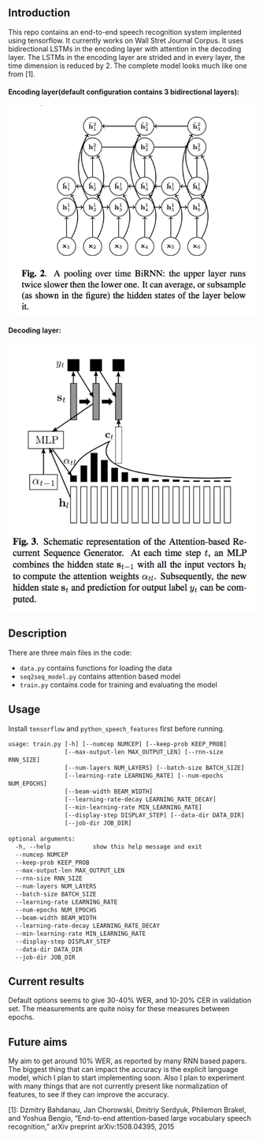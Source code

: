 Introduction
------------

This repo contains an end-to-end speech recognition system implented using
tensorflow. It currently works on Wall Stret Journal Corpus. It uses
bidirectional LSTMs in the encoding layer with attention in the decoding layer.
The LSTMs in the encoding layer are strided and in every layer, the time
dimension is reduced by 2. The complete model looks much like one from [1].

#### Encoding layer(default configuration contains 3 bidirectional layers):

![model](images/model_encoding.png)

#### Decoding layer:

![model](images/model_decoding.png)

Description
-----------

There are three main files in the code:

- `data.py` contains functions for loading the data
- `seq2seq_model.py` contains attention based model
- `train.py` contains code for training and evaluating the model

Usage
-----

Install `tensorflow` and `python_speech_features` first before running.


```
usage: train.py [-h] [--numcep NUMCEP] [--keep-prob KEEP_PROB]
                [--max-output-len MAX_OUTPUT_LEN] [--rnn-size RNN_SIZE]
                [--num-layers NUM_LAYERS] [--batch-size BATCH_SIZE]
                [--learning-rate LEARNING_RATE] [--num-epochs NUM_EPOCHS]
                [--beam-width BEAM_WIDTH]
                [--learning-rate-decay LEARNING_RATE_DECAY]
                [--min-learning-rate MIN_LEARNING_RATE]
                [--display-step DISPLAY_STEP] [--data-dir DATA_DIR]
                [--job-dir JOB_DIR]

optional arguments:
  -h, --help            show this help message and exit
  --numcep NUMCEP
  --keep-prob KEEP_PROB
  --max-output-len MAX_OUTPUT_LEN
  --rnn-size RNN_SIZE
  --num-layers NUM_LAYERS
  --batch-size BATCH_SIZE
  --learning-rate LEARNING_RATE
  --num-epochs NUM_EPOCHS
  --beam-width BEAM_WIDTH
  --learning-rate-decay LEARNING_RATE_DECAY
  --min-learning-rate MIN_LEARNING_RATE
  --display-step DISPLAY_STEP
  --data-dir DATA_DIR
  --job-dir JOB_DIR
```

Current results
---------------

Default options seems to give 30-40% WER, and 10-20% CER in validation set. The
measurements are quite noisy for these measures between epochs.

Future aims
-----------

My aim to get around 10% WER, as reported by many RNN based papers. The
biggest thing that can impact the accuracy is the explicit language model, which
I plan to start implementing soon. Also I plan to experiment with many things
that are not currently present like normalization of features, to see if they
can improve the accuracy.

[1]: Dzmitry Bahdanau, Jan Chorowski, Dmitriy Serdyuk,
Philemon Brakel, and Yoshua Bengio, “End-to-end
attention-based large vocabulary speech recognition,”
arXiv preprint arXiv:1508.04395, 2015
